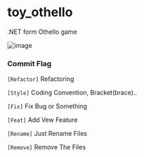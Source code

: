 # toy_othello
 .NET form Othello game

![image](https://github.com/LeeHyungJoo/toy_othello/assets/18459652/65dd013a-33c5-4f8c-914b-2b248374d5db)
 
 
### Commit Flag
`[Refactor]` Refactoring

`[Style]`  Coding Convention, Bracket(brace)..

`[Fix]`  Fix Bug or Something

`[Feat]`  Add Vew Feature

`[Rename]`  Just Rename Files

`[Remove]`  Remove The Files


